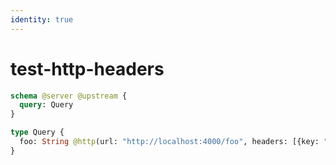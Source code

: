 ```yaml
---
identity: true
---
```


# test-http-headers

```graphql @config
schema @server @upstream {
  query: Query
}

type Query {
  foo: String @http(url: "http://localhost:4000/foo", headers: [{key: "foo", value: "bar"}])
}
```
